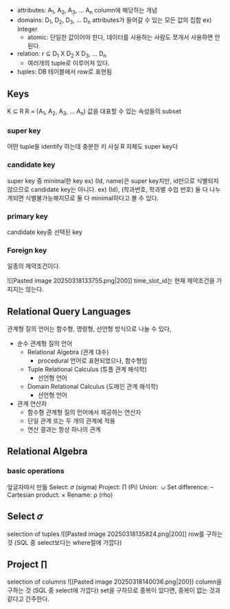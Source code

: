 - attributes: A<sub>1</sub>, A<sub>2</sub>, A<sub>3</sub>, ... A<sub>n</sub> column에 해당하는 개념
- domains: D<sub>1</sub>, D<sub>2</sub>, D<sub>3</sub>, ... D<sub>n</sub> attributes가 들어갈 수 있는 모든 값의 집합 ex) Integer
	- atomic: 단일한 값이어야 한다, 데이터를 사용하는 사람도 쪼개서 사용하면 안된다.
- relation: r ⊆ D<sub>1</sub> X D<sub>2</sub> X D<sub>3</sub>, ... D<sub>n</sub> 
	- 여러개의 tuple로 이루어져 있다.
- tuples: DB 테이블에서 row로 표현됨
## Keys
K ⊆ R
R = (A<sub>1</sub>, A<sub>2</sub>, A<sub>3</sub>, ... A<sub>n</sub>)
값을 대표할 수 있는 속성들의 subset
### super key
어떤 tuple을 identify 하는데 충분한 키
사실 R 자체도 super key다
### candidate key
super key 중 minimal한 key
ex) (Id, name)은 super key지만, id만으로 식별되지 않으므로 candidate key는 아니다.
ex) (Id), (학과번호, 학과별 수업 번호) 둘 다 나누게되면 식별불가능해지므로 둘 다 minimal하다고 볼 수 있다.
### primary key
candidate key중 선택된 key
### Foreign key
일종의 제약조건이다.

![[Pasted image 20250318133755.png|200]]
time_slot_id는 현재 제약조건을 가지지는 않는다.
## Relational Query Languages
관계형 질의 언어는 함수형, 명령형, 선언형 방식으로 나눌 수 있다,
- 순수 관계형 질의 언어
	- Relational Algebra (관계 대수)
		- procedural 언어로 표현되었으나, 함수형임
	- Tuple Relational Calculus (튜플 관계 해석학)
		- 선언형 언어
	- Domain Relational Calculus (도메인 관계 해석학)
		- 선언형 언어
- 관계 연산자
	- 함수형 관계형 질의 언어에서 제공하는 연산자
	- 단일 관계 또는 두 개의 관계에 적용
	- 연산 결과는 항상 하나의 관계
## Relational Algebra
### basic operations
앞글자따서 만듦
Select: 𝜎 (sigma)
Project: ∏ (Pi)
Union:  ∪
Set difference: –
Cartesian product: ×
Rename: ρ (rho)
## Select 𝜎
selection of tuples
![[Pasted image 20250318135824.png|200]]
row를 구하는 것 (SQL 중 select보다는 where절에 가깝다)
## Project ∏
selection of columns
![[Pasted image 20250318140036.png|200]]
column을 구하는 것 (SQL 중 select에 가깝다)
set을 구하므로 중복이 있다면, 중복이 없는 것과 같다고 간주한다.

